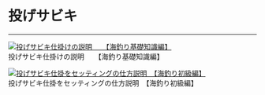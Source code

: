 # 投げサビキ
---
[![投げサビキ仕掛けの説明　　【海釣り基礎知識編】](https://img.youtube.com/vi/rVlH450-Xfc/0.jpg)](https://www.youtube.com/watch?v=rVlH450-Xfc&spfreload=1)  
投げサビキ仕掛けの説明　　【海釣り基礎知識編】

[![投げサビキ仕掛をセッティングの仕方説明　【海釣り初級編】](https://img.youtube.com/vi/Hs5jR0iVprQ/0.jpg)](https://www.youtube.com/watch?v=Hs5jR0iVprQ)  
投げサビキ仕掛をセッティングの仕方説明　【海釣り初級編】

